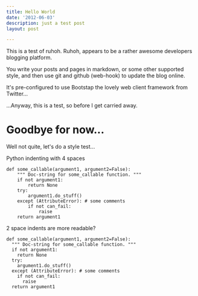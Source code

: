 ```yaml
---
title: Hello World
date: '2012-06-03'
description: just a test post
layout: post

---
```


This is a test of ruhoh. Ruhoh, appears to be a rather awesome developers blogging platform.

You write your posts and pages in markdown, or some other supported style, and then use git and github (web-hook) to update the blog online.

It's pre-configured to use Bootstap the lovely web client framework from Twitter...

...Anyway, this is a test, so before I get carried away.

# Goodbye for now...

Well not quite, let's do a style test...

Python indenting with 4 spaces 

    def some_callable(argument1, argument2=False):
        """ Doc-string for some_callable function. """
        if not argument1:
            return None
        try:
            argument1.do_stuff()
        except (AttributeError): # some comments
            if not can_fail:
                raise
        return argument1 

2 space indents are more readable?

    def some_callable(argument1, argument2=False):
      """ Doc-string for some_callable function. """
      if not argument1:
        return None
      try:
        argument1.do_stuff()
      except (AttributeError): # some comments
        if not can_fail:
          raise
      return argument1 

